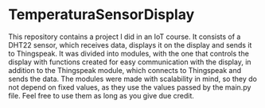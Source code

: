 # TemperaturaSensorDisplay
This repository contains a project I did in an IoT course. It consists of a DHT22 sensor, which receives data, displays it on the display and sends it to Thingspeak. It was divided into modules, with the one that controls the display with functions created for easy communication with the display, in addition to the Thingspeak module, which connects to Thingspeak and sends the data. The modules were made with scalability in mind, so they do not depend on fixed values, as they use the values passed by the main.py file. Feel free to use them as long as you give due credit.
